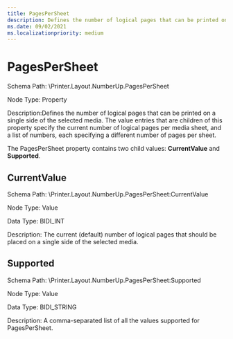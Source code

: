 ```yaml
---
title: PagesPerSheet
description: Defines the number of logical pages that can be printed on a single side of the selected media.
ms.date: 09/02/2021
ms.localizationpriority: medium
---
```


# PagesPerSheet

Schema Path: \\Printer.Layout.NumberUp.PagesPerSheet

Node Type: Property

Description:Defines the number of logical pages that can be printed on a single side of the selected media. The value entries that are children of this property specify the current number of logical pages per media sheet, and a list of numbers, each specifying a different number of pages per sheet.

The PagesPerSheet property contains two child values: **CurrentValue** and **Supported**.

## CurrentValue

Schema Path: \\Printer.Layout.NumberUp.PagesPerSheet:CurrentValue

Node Type: Value

Data Type: BIDI_INT

Description: The current (default) number of logical pages that should be placed on a single side of the selected media.

## Supported

Schema Path: \\Printer.Layout.NumberUp.PagesPerSheet:Supported

Node Type: Value

Data Type: BIDI_STRING

Description: A comma-separated list of all the values supported for PagesPerSheet.
